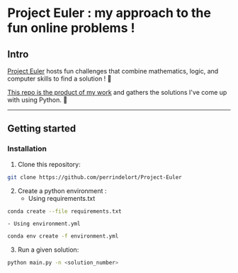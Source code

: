 # Project Euler : my approach to the fun online problems !

## Intro

[Project Euler](https://projecteuler.net/) hosts fun challenges that combine mathematics, logic, and computer skills to find a solution ! 🧠


[This repo is the product of my work](https://github.com/perrindelort) and gathers the solutions I've come up with using Python. 🐍

----

## Getting started
### Installation
1. Clone this repository:
```bash
git clone https://github.com/perrindelort/Project-Euler
```
2. Create a python environment :
	- Using requirements.txt
```bash
conda create --file requirements.txt
```
	- Using environment.yml
```bash
conda env create -f environment.yml
```

3. Run a given solution:
```bash
python main.py -n <solution_number>
```